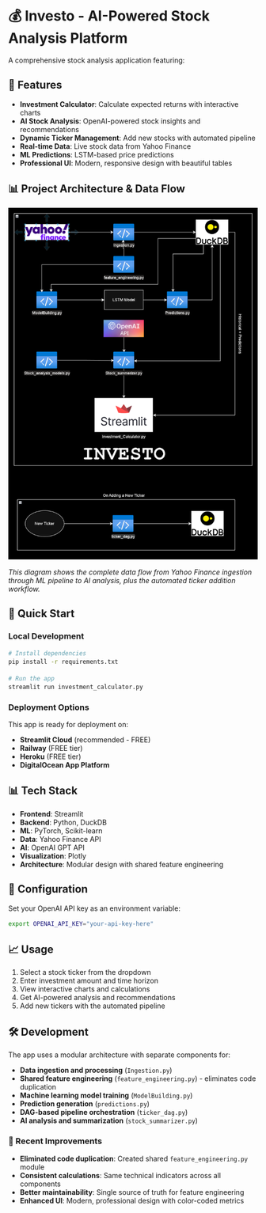 # 💰 Investo - AI-Powered Stock Analysis Platform

A comprehensive stock analysis application featuring:

## 🎯 Features
- **Investment Calculator**: Calculate expected returns with interactive charts
- **AI Stock Analysis**: OpenAI-powered stock insights and recommendations  
- **Dynamic Ticker Management**: Add new stocks with automated pipeline
- **Real-time Data**: Live stock data from Yahoo Finance
- **ML Predictions**: LSTM-based price predictions
- **Professional UI**: Modern, responsive design with beautiful tables

## 📊 Project Architecture & Data Flow

![Investo Project Flowchart: Data Ingestion, ML Pipeline, AI Analysis, and New Ticker Workflow](data/other/Screenshot%202025-10-26%20233539.png)

*This diagram shows the complete data flow from Yahoo Finance ingestion through ML pipeline to AI analysis, plus the automated ticker addition workflow.*

## 🚀 Quick Start

### Local Development
```bash
# Install dependencies
pip install -r requirements.txt

# Run the app
streamlit run investment_calculator.py
```

### Deployment Options
This app is ready for deployment on:
- **Streamlit Cloud** (recommended - FREE)
- **Railway** (FREE tier)
- **Heroku** (FREE tier)
- **DigitalOcean App Platform**

## 📊 Tech Stack
- **Frontend**: Streamlit
- **Backend**: Python, DuckDB
- **ML**: PyTorch, Scikit-learn
- **Data**: Yahoo Finance API
- **AI**: OpenAI GPT API
- **Visualization**: Plotly
- **Architecture**: Modular design with shared feature engineering

## 🔧 Configuration
Set your OpenAI API key as an environment variable:
```bash
export OPENAI_API_KEY="your-api-key-here"
```

## 📈 Usage
1. Select a stock ticker from the dropdown
2. Enter investment amount and time horizon
3. View interactive charts and calculations
4. Get AI-powered analysis and recommendations
5. Add new tickers with the automated pipeline

## 🛠️ Development
The app uses a modular architecture with separate components for:
- **Data ingestion and processing** (`Ingestion.py`)
- **Shared feature engineering** (`feature_engineering.py`) - eliminates code duplication
- **Machine learning model training** (`ModelBuilding.py`)
- **Prediction generation** (`predictions.py`)
- **DAG-based pipeline orchestration** (`ticker_dag.py`)
- **AI analysis and summarization** (`stock_summarizer.py`)

### 🎯 Recent Improvements
- **Eliminated code duplication**: Created shared `feature_engineering.py` module
- **Consistent calculations**: Same technical indicators across all components
- **Better maintainability**: Single source of truth for feature engineering
- **Enhanced UI**: Modern, professional design with color-coded metrics